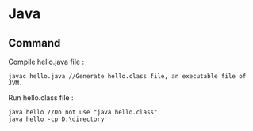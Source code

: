 # Java
## Command
Compile hello.java file :   
```
javac hello.java //Generate hello.class file, an executable file of JVM.
```
Run hello.class file :   
```
java hello //Do not use "java hello.class"
java hello -cp D:\directory
```
